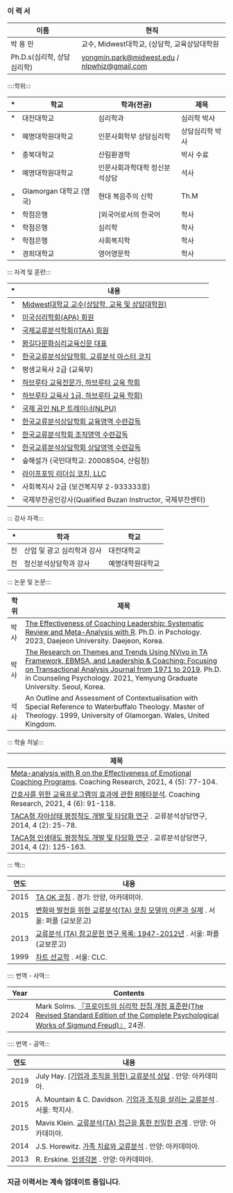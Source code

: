 ### 이 력 서 ###

이름|현직|
|---|---|
|박 용 민|교수, Midwest대학교, (상담학, 교육상담대학원|
|Ph.D.s(심리학, 상담심리학)|yongmin.park@midwest.edu / nlpwhiz@gmail.com |

::::학위:::

|*|학교|학과(전공)|제목|
|---|---|---|---|
|*|대전대학교|심리학과|심리학 박사|
|*|예명대학원대학교|인문사회학부 상담심리학|상담심리학 박사|
|*|충북대학교|산림환경학|박사 수료
|*|예명대학원대학교 | 인문사회과학대학 정신분석상담 | 석사
|*|Glamorgan 대학교 (영국)|현대 복음주의 신학|Th.M|
|*|학점은행|[외국어로서의 한국어|학사|
|*|학점은행|심리학|학사|
|*|학점은행|사회복지학|학사|
|*|경희대학교|영어영문학|학사|

::: 자격 및 훈련:::

|*|내용|
|---|---|
|*|[Midwest대학교 교수(상담학, 교육 및 상담대학원)](https://www.midwest.edu/eng/02academic/05faculty.asp#) |
|*|[미국심리학회(APA) 회원](https://directory.apa.org/MemDirProfile?rid=phillip-park-347) |
|*|[국제교류분석학회(ITAA) 회원](https://membersarea.itaaworld.com/civicrm/profile/view?reset=1&id=21637&gid=18) |
|*|[뫔길다문화심리교육신문 대표](https://muamway.net) |
|*|[한국교류분석상담학회, 교류분석 마스터 코치](https://taca.kr/new_2017_html/sub0403.php?search_gubunx=%B1%B3%B7%F9%BA%D0%BC%AE%B8%B6%BD%BA%C5%CD%C4%DA%C4%A1&search_date=&search_sido=&search_name=%B9%DA%BF%EB%B9%CE) |
|*|평생교육사 2급 (교육부)|
|*|[하브루타 교육전문가, 하브루타 교육 학회](https://cafe.naver.com/havrutaeducation/1993) |
|*|[하브루타 교육사 1급, 하브루타 교육 학회)](https://cafe.naver.com/havrutaeducation/1993) |
|*|[국제 공인 NLP 트레이너(NLPU)](https://www.nlpuniversitypress.com/gtcsessions/listmem.php?memID=965) |
|*|[한국교류분석상담학회 교육영역 수련감독](https://taca.kr/new_2017_html/sub0403.php?search_gubunx=%B1%B3%C0%B0%BF%B5%BF%AA%B1%B3%B7%F9%BA%D0%BC%AE%BC%F6%B7%C3%B0%A8%B5%B6%C0%DA&search_date=&search_sido=&search_name=%B9%DA%BF%EB%B9%CE) |
|*|[한국교류분석학회 조직영역 수련감독](https://taca.kr/new_2017_html/sub0403.php?search_gubunx=%C1%B6%C1%F7%BF%B5%BF%AAMasterTrainer&search_date=&search_sido=&search_name=%B9%DA%BF%EB%B9%CE) |
|*|[한국교류분석상담학회 상담영역 수련감독](https://taca.kr/new_2017_html/sub0403.php?search_gubunx=%BB%F3%B4%E3%BF%B5%BF%AA%B1%B3%B7%F9%BA%D0%BC%AE%BC%F6%B7%C3%B0%A8%B5%B6%C0%DA&search_date=&search_sido=&search_name=%B9%DA%BF%EB%B9%CE) |
|*|숲해설가 (국민대학교: 20008504, 산림청)|
|*|[라이프포밍 리더십 코치, LLC](https://lifeformingcoach.com/)|
|*|사회복지사 2급 (보건복지부 2-933333호)|
|*|국제부잔공인강사(Qualified Buzan Instructor, 국제부잔센터)|

::: 강사 자격:::

|*|학과|학교|
|---|---|---|
|전|산업 및 광고 심리학과 강사|대전대학교|
|전|정신분석상담학과 강사|예명대학원대학교|

::: 논문 및 논문:::

|학위|제목|
|---|---|
|박사|[The Effectiveness of Coaching Leadership: Systematic Review and Meta-Analysis with R](https://www.riss.kr/search/detail/DetailView.do?p_mat_type=be54d9b8bc7cdb09&control_no=db44d62eb467cc81ffe0bdc3ef48d419&keyword=). Ph.D. in Pschology. 2023, Daejeon University. Daejeon, Korea.|
|박사|[The Research on Themes and Trends Using NVivo in TA Framework, EBMSA, and Leadership & Coaching: Focusing on Transactional Analysis Journal from 1971 to 2019](https://www.riss.kr/search/detail/DetailView.do?p_mat_type=be54d9b8bc7cdb09&control_no=cdd2e96aca8fbfbaffe0bdc3ef48d419&keyword=The%20Research%20on%20Themes%20and%20Trends%20Using%20NVivo). Ph.D. in Counseling Psychology. 2021, Yemyung Graduate University. Seoul, Korea.|
|석사|An Outline and Assessment of Contextualisation with Special Reference to Waterbuffalo Theology. Master of Theology. 1999, University of Glamorgan. Wales, United Kingdom.|

::: 학술 저널:::

|제목|
|---|
|[Meta-analysis with R on the Effectiveness of Emotional Coaching Programs](https://www.riss.kr/search/detail/DetailView.do?p_mat_type=1a0202e37d52c72d&control_no=b373ff582345d4c37f7a54760bb41745&keyword=). Coaching Research, 2021, 4 (5): 77-104.|
|[간호사를 위한 교육프로그램의 효과에 관한 R메타분석](https://www.riss.kr/search/detail/DetailView.do?p_mat_type=1a0202e37d52c72d&control_no=56f597fd60b258b7b36097776a77e665&keyword=). Coaching Research, 2021, 4 (6): 91-118.|
|[TACA형 자아상태 평정척도 개발 및 타당화 연구](https://scholar.kyobobook.co.kr/file/view?downOrView=pdf&schlrCmdtcode=4050025445818&artlNum=10304397&artlName=TACA%ED%98%95%20%EC%9E%90%EC%95%84%EC%83%81%ED%83%9C%20%ED%8F%89%EC%A0%95%EC%B2%99%EB%8F%84%20%EA%B0%9C%EB%B0%9C%20%EB%B0%8F%20%ED%83%80%EB%8B%B9%ED%99%94%20%EC%97%B0%EA%B5%AC) . 교류분석상담연구, 2014, 4 (2): 25-78.|
|[TACA형 인생태도 평정척도 개발 및 타당화 연구](https://scholar.kyobobook.co.kr/file/view?downOrView=pdf&schlrCmdtcode=4050025445780&artlNum=10304400&artlName=TACA%ED%98%95%20%EC%9D%B8%EC%83%9D%ED%83%9C%EB%8F%84%20%ED%8F%89%EC%A0%95%EC%B2%99%EB%8F%84%20%EA%B0%9C%EB%B0%9C%20%EB%B0%8F%20%ED%83%80%EB%8B%B9%ED%99%94%20%EC%97%B0%EA%B5%AC) . 교류분석상담연구, 2014, 4 (2): 125-163.|

::: 책:::

|연도|내용|
|---|---|
|2015|[TA OK 코칭](https://www.riss.kr/search/detail/DetailView.do?p_mat_type=d7345961987b50bf&control_no=de34df5c136fc1f6ffe0bdc3ef48d419&keyword=) . 경기: 안양, 아카데미아.|
|2015|[변화와 발전을 위한 교류분석(TA) 코칭 모델의 이론과 실제](https://product.kyobobook.co.kr/detail/S000060601325) . 서울: 퍼플 (교보문고)|
|2013|[교류분석 (TA) 참고문헌 연구 목록: 1947-2012년](https://ebook-product.kyobobook.co.kr/dig/epd/ebook/E000003007652) . 서울: 퍼플 (교보문고)|
|1999|[차트 선교학](https://product.kyobobook.co.kr/detail/S000000589541) . 서울: CLC.|

:::: 번역 - 사역:::

|Year|Contents|
|---|---|
|2024| Mark Solms.  [『프로이트의 심리학 전집 개정 표준판(The Revised Standard Edition of the Complete Psychological Works of Sigmund Freud)』](https://knpaca.kr/translation/rse24/index.html) 24권.|

:::: 번역 - 공역:::

|연도|내용|
|---|---|
|2019|July Hay. [(기업과 조직을 위한) 교류분석 상담](https://product.kyobobook.co.kr/detail/S000000896704) . 안양: 아카데미아.|
|2015|A. Mountain & C. Davidson. [기업과 조직을 살리는 교류분석](https://product.kyobobook.co.kr/detail/S000001642587) . 서울: 학지사.|
|2015|Mavis Klein. [교류분석(TA) 접근을 통한 친밀한 관계](https://product.kyobobook.co.kr/detail/S000000896659) . 안양: 아카데미아.|
|2014|J.S. Horewitz. [가족 치료와 교류분석](https://product.kyobobook.co.kr/detail/S000000896645) . 안양: 아카데미아.|
|2013|R. Erskine. [인생각본](https://product.kyobobook.co.kr/detail/S000000896635) . 안양: 아카데미아.|


### 지금 이력서는 계속 업데이트 중입니다.
